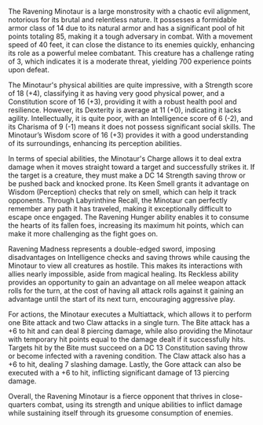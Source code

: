 The Ravening Minotaur is a large monstrosity with a chaotic evil alignment, notorious for its brutal and relentless nature. It possesses a formidable armor class of 14 due to its natural armor and has a significant pool of hit points totaling 85, making it a tough adversary in combat. With a movement speed of 40 feet, it can close the distance to its enemies quickly, enhancing its role as a powerful melee combatant. This creature has a challenge rating of 3, which indicates it is a moderate threat, yielding 700 experience points upon defeat. 

The Minotaur's physical abilities are quite impressive, with a Strength score of 18 (+4), classifying it as having very good physical power, and a Constitution score of 16 (+3), providing it with a robust health pool and resilience. However, its Dexterity is average at 11 (+0), indicating it lacks agility. Intellectually, it is quite poor, with an Intelligence score of 6 (-2), and its Charisma of 9 (-1) means it does not possess significant social skills. The Minotaur’s Wisdom score of 16 (+3) provides it with a good understanding of its surroundings, enhancing its perception abilities.

In terms of special abilities, the Minotaur's Charge allows it to deal extra damage when it moves straight toward a target and successfully strikes it. If the target is a creature, they must make a DC 14 Strength saving throw or be pushed back and knocked prone. Its Keen Smell grants it advantage on Wisdom (Perception) checks that rely on smell, which can help it track opponents. Through Labyrinthine Recall, the Minotaur can perfectly remember any path it has traveled, making it exceptionally difficult to escape once engaged. The Ravening Hunger ability enables it to consume the hearts of its fallen foes, increasing its maximum hit points, which can make it more challenging as the fight goes on. 

Ravening Madness represents a double-edged sword, imposing disadvantages on Intelligence checks and saving throws while causing the Minotaur to view all creatures as hostile. This makes its interactions with allies nearly impossible, aside from magical healing. Its Reckless ability provides an opportunity to gain an advantage on all melee weapon attack rolls for the turn, at the cost of having all attack rolls against it gaining an advantage until the start of its next turn, encouraging aggressive play.

For actions, the Minotaur executes a Multiattack, which allows it to perform one Bite attack and two Claw attacks in a single turn. The Bite attack has a +6 to hit and can deal 8 piercing damage, while also providing the Minotaur with temporary hit points equal to the damage dealt if it successfully hits. Targets hit by the Bite must succeed on a DC 13 Constitution saving throw or become infected with a ravening condition. The Claw attack also has a +6 to hit, dealing 7 slashing damage. Lastly, the Gore attack can also be executed with a +6 to hit, inflicting significant damage of 13 piercing damage.

Overall, the Ravening Minotaur is a fierce opponent that thrives in close-quarters combat, using its strength and unique abilities to inflict damage while sustaining itself through its gruesome consumption of enemies.